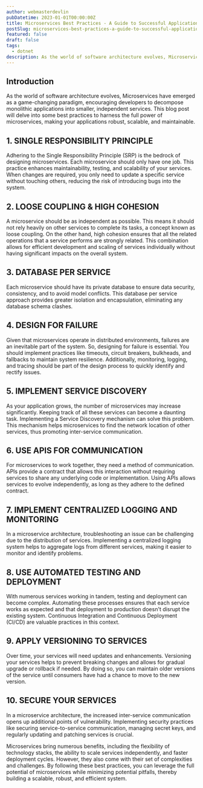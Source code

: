 ```yaml
---
author: webmasterdevlin
pubDatetime: 2023-01-01T00:00:00Z
title: Microservices Best Practices - A Guide to Successful Application Design
postSlug: microservices-best-practices-a-guide-to-successful-application-design
featured: false
draft: false
tags:
  - dotnet
description: As the world of software architecture evolves, Microservices have emerged as a game-changing paradigm, encouraging developers to decompose monolithic applications into smaller, independent services.…
---
```


## Introduction

As the world of software architecture evolves, Microservices have emerged as a game-changing paradigm, encouraging developers to decompose monolithic applications into smaller, independent services. This blog post will delve into some best practices to harness the full power of microservices, making your applications robust, scalable, and maintainable.

## 1. SINGLE RESPONSIBILITY PRINCIPLE

Adhering to the Single Responsibility Principle (SRP) is the bedrock of designing microservices. Each microservice should only have one job. This practice enhances maintainability, testing, and scalability of your services. When changes are required, you only need to update a specific service without touching others, reducing the risk of introducing bugs into the system.

## 2. LOOSE COUPLING & HIGH COHESION

A microservice should be as independent as possible. This means it should not rely heavily on other services to complete its tasks, a concept known as loose coupling. On the other hand, high cohesion ensures that all the related operations that a service performs are strongly related. This combination allows for efficient development and scaling of services individually without having significant impacts on the overall system.

## 3. DATABASE PER SERVICE

Each microservice should have its private database to ensure data security, consistency, and to avoid model conflicts. This database per service approach provides greater isolation and encapsulation, eliminating any database schema clashes.

## 4. DESIGN FOR FAILURE

Given that microservices operate in distributed environments, failures are an inevitable part of the system. So, designing for failure is essential. You should implement practices like timeouts, circuit breakers, bulkheads, and fallbacks to maintain system resilience. Additionally, monitoring, logging, and tracing should be part of the design process to quickly identify and rectify issues.

## 5. IMPLEMENT SERVICE DISCOVERY

As your application grows, the number of microservices may increase significantly. Keeping track of all these services can become a daunting task. Implementing a Service Discovery mechanism can solve this problem. This mechanism helps microservices to find the network location of other services, thus promoting inter-service communication.

## 6. USE APIS FOR COMMUNICATION

For microservices to work together, they need a method of communication. APIs provide a contract that allows this interaction without requiring services to share any underlying code or implementation. Using APIs allows services to evolve independently, as long as they adhere to the defined contract.

## 7. IMPLEMENT CENTRALIZED LOGGING AND MONITORING

In a microservice architecture, troubleshooting an issue can be challenging due to the distribution of services. Implementing a centralized logging system helps to aggregate logs from different services, making it easier to monitor and identify problems.

## 8. USE AUTOMATED TESTING AND DEPLOYMENT

With numerous services working in tandem, testing and deployment can become complex. Automating these processes ensures that each service works as expected and that deployment to production doesn't disrupt the existing system. Continuous Integration and Continuous Deployment (CI/CD) are valuable practices in this context.

## 9. APPLY VERSIONING TO SERVICES

Over time, your services will need updates and enhancements. Versioning your services helps to prevent breaking changes and allows for gradual upgrade or rollback if needed. By doing so, you can maintain older versions of the service until consumers have had a chance to move to the new version.

## 10. SECURE YOUR SERVICES

In a microservice architecture, the increased inter-service communication opens up additional points of vulnerability. Implementing security practices like securing service-to-service communication, managing secret keys, and regularly updating and patching services is crucial.

Microservices bring numerous benefits, including the flexibility of technology stacks, the ability to scale services independently, and faster deployment cycles. However, they also come with their set of complexities and challenges. By following these best practices, you can leverage the full potential of microservices while minimizing potential pitfalls, thereby building a scalable, robust, and efficient system.
